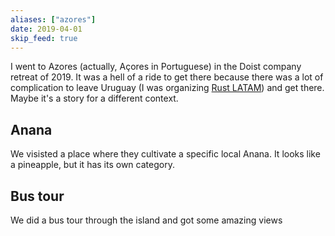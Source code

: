 ```yaml
---
aliases: ["azores"]
date: 2019-04-01
skip_feed: true
---
```


I went to Azores (actually, Açores in Portuguese) in the Doist company retreat
of 2019. It was a hell of a ride to get there because there was a lot of
complication to leave Uruguay (I was organizing [Rust LATAM](/rustlatam2019))
and get there. Maybe it's a story for a different context.

## Anana

We visisted a place where they cultivate a specific local Anana. It looks like a
pineapple, but it has its own category.

## Bus tour

We did a bus tour through the island and got some amazing views
